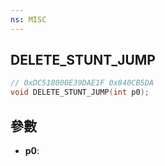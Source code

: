 ```yaml
---
ns: MISC
---
```

## DELETE_STUNT_JUMP

```c
// 0xDC518000E39DAE1F 0x840CB5DA
void DELETE_STUNT_JUMP(int p0);
```


## 參數
* **p0**: 


